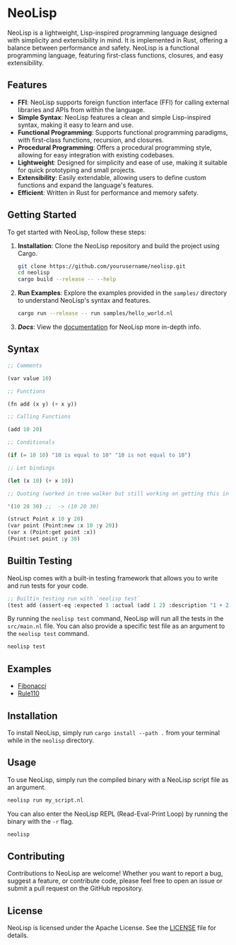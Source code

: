 # NeoLisp

NeoLisp is a lightweight, Lisp-inspired programming language designed with simplicity and extensibility in mind. It is implemented in Rust, offering a balance between performance and safety. NeoLisp is a functional programming language, featuring first-class functions, closures, and easy extensibility.

## Features

- **FFI**: NeoLisp supports foreign function interface (FFI) for calling external libraries and APIs from within the language.
- **Simple Syntax**: NeoLisp features a clean and simple Lisp-inspired syntax, making it easy to learn and use.
- **Functional Programming**: Supports functional programming paradigms, with first-class functions, recursion, and closures.
- **Procedural Programming**: Offers a procedural programming style, allowing for easy integration with existing codebases.
- **Lightweight**: Designed for simplicity and ease of use, making it suitable for quick prototyping and small projects.
- **Extensibility**: Easily extendable, allowing users to define custom functions and expand the language's features.
- **Efficient**: Written in Rust for performance and memory safety.

## Getting Started

To get started with NeoLisp, follow these steps:

1. **Installation**: Clone the NeoLisp repository and build the project using Cargo.

   ```bash
   git clone https://github.com/yourusername/neolisp.git
   cd neolisp
   cargo build --release -- --help
   ```

1. **Run Examples**: Explore the examples provided in the `samples/` directory to understand NeoLisp's syntax and features.

   ```bash
   cargo run --release -- run samples/hello_world.nl
   ```

1. **_Docs_**: View the [documentation](Docs.md) for NeoLisp more in-depth info.

## Syntax

```lisp
;; Comments

(var value 10)

;; Functions

(fn add (x y) (+ x y))

;; Calling Functions

(add 10 20)

;; Conditionals

(if (= 10 10) "10 is equal to 10" "10 is not equal to 10")

;; Let bindings

(let (x 10) (+ x 10))

;; Quoting (worked in tree walker but still working on getting this in the new compiler)

'(10 20 30) ;;  -> (10 20 30)

(struct Point x 10 y 20)
(var point (Point:new :x 10 :y 20))
(var x (Point:get point :x))
(Point:set point :y 30)
```

## Builtin Testing

NeoLisp comes with a built-in testing framework that allows you to write and run tests for your code.

```lisp
;; Builtin testing run with `neolisp test`
(test add (assert-eq :expected 3 :actual (add 1 2) :description "1 + 2 = 3"))
```

By running the `neolisp test` command, NeoLisp will run all the tests in the `src/main.nl` file.
You can also provide a specific test file as an argument to the `neolisp test` command.

```bash
neolisp test
```

## Examples

- [Fibonacci](./samples/fib.nl)
- [Rule110](./samples/rule110.nl)

## Installation

To install NeoLisp, simply run `cargo install --path .` from your terminal while in the `neolisp` directory.

## Usage

To use NeoLisp, simply run the compiled binary with a NeoLisp script file as an argument.

```bash
neolisp run my_script.nl
```

You can also enter the NeoLisp REPL (Read-Eval-Print Loop) by running the binary with the `-r` flag.

```bash
neolisp
```

## Contributing

Contributions to NeoLisp are welcome! Whether you want to report a bug, suggest a feature, or contribute code, please feel free to open an issue or submit a pull request on the GitHub repository.

## License

NeoLisp is licensed under the Apache License. See the [LICENSE](LICENSE) file for details.
